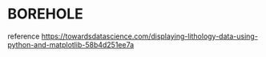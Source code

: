 # BOREHOLE

reference
https://towardsdatascience.com/displaying-lithology-data-using-python-and-matplotlib-58b4d251ee7a
